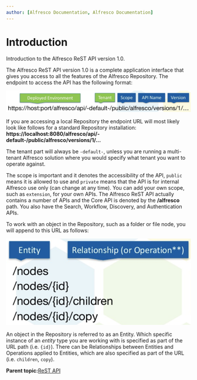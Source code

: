 ```yaml
---
author: [Alfresco Documentation, Alfresco Documentation]
---
```


# Introduction

Introduction to the Alfresco ReST API version 1.0.

The Alfresco ReST API version 1.0 is a complete application interface that gives you access to all the features of the Alfresco Repository. The endpoint to access the API has the following format:

![](../images/dev-api-by-language-alf-rest-intro-1.png)

If you are accessing a local Repository the endpoint URL will most likely look like follows for a standard Repository installation: **https://localhost:8080/alfresco/api/-default-/public/alfresco/versions/1/...**

The tenant part will always be `-default-`, unless you are running a multi-tenant Alfresco solution where you would specify what tenant you want to operate against.

The scope is important and it denotes the accessibility of the API, `public` means it is allowed to use and `private` means that the API is for internal Alfresco use only \(can change at any time\). You can add your own scope, such as `extension`, for your own APIs. The Alfresco ReST API actually contains a number of APIs and the Core API is denoted by the **/alfresco** path. You also have the Search, Workflow, Discovery, and Authentication APIs.

To work with an object in the Repository, such as a folder or file node, you will append to this URL as follows:

![](../images/dev-api-by-language-alf-rest-intro-2.png)

An object in the Repository is referred to as an Entity. Which specific instance of an *entity* type you are working with is specified as part of the URL path \(i.e. `{id}`\). There can be Relationships between Entities and Operations applied to Entities, which are also specified as part of the URL \(i.e. `children`, `copy`\).

**Parent topic:**[ReST API](../concepts/dev-api-by-language-alf-rest.md)

